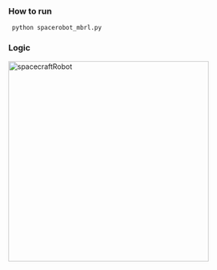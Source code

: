 ### How to run
``` python spacerobot_mbrl.py```

### Logic
<img style="float: left;" title="Logic" src="mbrl.png" alt="spacecraftRobot" width="400" height="400"/>
